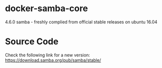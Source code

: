 # docker-samba-core
4.6.0 samba - freshly complied from official stable releases on ubuntu 16.04

# Source Code
Check the following link for a new version: https://download.samba.org/pub/samba/stable/
